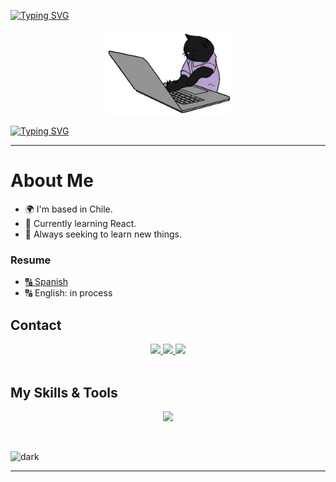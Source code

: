 [![Typing SVG](https://readme-typing-svg.herokuapp.com?font=Fira+Code&size=25&pause=1000&color=A4F778&repeat=false&width=500&lines=Hi+coder+I'm+Karla+%F0%9F%A4%96)](https://git.io/typing-svg)

<div align="center">
    <img width="200" src="assets/gif/cat-gif.gif">
</div>


[![Typing SVG](https://readme-typing-svg.herokuapp.com?font=Fira+Code&size=25&pause=1000&color=A4F778&center=true&vCenter=true&width=435&lines=I%C2%B4m+a+Full+Stack+Developer+%F0%9F%9A%80)](https://git.io/typing-svg)

-----
# **About Me**

- 🌍 I'm based in Chile.
- 📌 Currently learning React. 
- 🎯 Always seeking to learn new things.
### **Resume**
- [🔠 Spanish ](https://drive.google.com/file/d/1Ayp60bWDZy3GMzZvvSTVSy0teZqZ-9Vs/view?usp=sharing)
- 🔠 English: in process

## **Contact**
<div align="center">
<a href="mailto:kabesg01@gmail.com">
    <img src="https://img.shields.io/badge/Gmail-D14836?style=for-the-badge&logo=gmail&logoColor=white">
</a>
<a href="https://www.linkedin.com/in/karla-sg
">
    <img src="https://img.shields.io/badge/linkedin-%230077B5.svg?style=for-the-badge&logo=linkedin&logoColor=white">
</a>

<a href="https://github.com/kbsg01">
    <img src="https://img.shields.io/badge/github-%23121011.svg?style=for-the-badge&logo=github&logoColor=white">
</a>
</div>




<br>

## **My Skills & Tools**
<p align="center">
  <a href="https://skillicons.dev">
    <img src="https://skillicons.dev/icons?i=java,js,md,html,css,bootstrap,aws,github,git,figma,spring,vscode,mysql&perline=7" />
  </a>
</p>

<br>

![dark][dark]

-------
[dark]: https://github-readme-stats.vercel.app/api?username=kbsg01&show_icons=true&hide=contribs,prs&cache_seconds=86400&theme=dark

